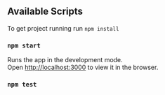 ## Available Scripts
To get project running run `npm install`
### `npm start`

Runs the app in the development mode.\
Open [http://localhost:3000](http://localhost:3000) to view it in the browser.
### `npm test`
